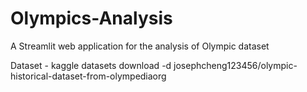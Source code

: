 # Olympics-Analysis
A Streamlit web application for the analysis of Olympic dataset

Dataset - kaggle datasets download -d josephcheng123456/olympic-historical-dataset-from-olympediaorg
